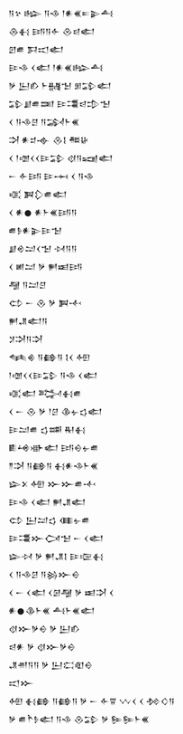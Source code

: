<div class='block'>
<div class='line'>𒀀𒆳 𒈗 𒀀𒈾 𒁹𒀭𒌍𒋰𒉌𒋀</div>
<div class='line'>𒁲𒈬 𒅀𒀀𒅆 𒊮𒁀𒅗</div>
<div class='line'>𒇻𒌑 𒁕𒀊𒅗</div>
<div class='line'>𒄿𒈾 𒌋𒅗 𒁹𒀭𒌍𒈗𒋀</div>
<div class='line'>𒃻 𒌨𒁓 𒈨𒉆𒈠 𒁳𒁉𒅗</div>
<div class='line'>𒁉𒋗𒌑𒌅 𒄿𒃮𒁀𒄠𒈠</div>
<div class='line'>𒌋 𒀀𒈾𒆪 𒀀𒋆𒈨𒌍</div>
<div class='line'>𒋫 𒀭𒄑𒉢 𒊮𒋙 𒍣𒄩</div>
<div class='line'>𒌋 𒁹𒌝𒌋𒌋𒄿𒁉 𒋼𒀀𒍢𒅗</div>
<div class='line'>𒀸 𒅆𒅀 𒄿𒆰 𒌋 𒀀𒈾</div>
<div class='line'>𒄤 𒀉𒁷𒌑𒅗</div>
<div class='line'>𒌋 𒀭𒊹 𒀭𒈨𒌍𒅀𒀀</div>
<div class='line'>𒌑𒊩𒀭𒉌𒄿𒈠</div>
<div class='line'>𒋗𒄴𒁺𒌋𒈠 𒀴𒀀𒀀</div>
<div class='line'>𒌋 𒅖𒁺 𒃻 𒂍𒀜𒅀</div>
<div class='line'>𒆷 𒀀𒁺𒆪</div>
<div class='line'>𒌌 𒀸 𒊮 𒃻 𒀉𒋾</div>
<div class='line'>𒂍𒂗𒅗𒀀</div>
<div class='line'>𒋡𒋫𒀀𒋫</div>
<div class='line'>𒈝𒄯 𒀀𒂵𒀀 𒋙𒌋 𒅇</div>
<div class='line'>𒁹𒌝𒌋𒌋𒄿𒁉 𒀀𒈾 𒌋𒅗</div>
<div class='line'>𒄤𒅗 𒅋𒈬𒌑</div>
<div class='line'>𒌋 𒀸 𒊮 𒃻 𒁹𒆪 𒆠𒉡𒌓𒅗</div>
<div class='line'>𒄿𒁺𒌑 𒌓𒌁 𒊑𒈬</div>
<div class='line'>𒀾𒆲𒀝𒅗 𒅀𒀪𒉡𒌑</div>
<div class='line'>𒈫𒋫 𒀀𒂵𒀀 𒈬𒀭𒈾𒈨𒌍</div>
<div class='line'>𒇽𒉽 𒅇 𒁍𒁍𒌑𒋾</div>
<div class='line'>𒄿𒈾 𒌋𒅗 𒂍𒂗𒅗</div>
<div class='line'>𒌌 𒌨𒁺𒌓 𒈪𒉡𒌑</div>
<div class='line'>𒄿𒃮𒁍𒉏𒈠 𒀸 𒌋𒅗</div>
<div class='line'>𒇽𒀴 𒃻 𒂍𒂗𒋙 𒄿𒉘𒈬</div>
<div class='line'>𒌋 𒀀𒈾𒆪 𒀀𒄒𒁍𒀪</div>
<div class='line'>𒌋 𒀸 𒌋𒅗 𒌋𒌆𒆷 𒃻 𒀜𒋫 𒌋</div>
<div class='line'>𒀭𒊹𒆠𒈨𒌍 𒋀𒈨𒌍𒅗</div>
<div class='line'>𒋼𒁍𒃻𒀪 𒃻 𒌨𒁓</div>
<div class='line'>𒁀𒀭 𒃻 𒋼𒁍𒃻𒀪</div>
<div class='line'>𒂗𒉣𒀀𒀀 𒃻 𒌨𒀫𒊏𒀪</div>
<div class='line'>𒀊𒁍</div>
<div class='line'>𒅇 𒈬𒂵 𒀀𒂵𒀀 𒃻 𒀸 𒅆𒐊 𒉼𒌋 𒌋 𒁵𒄭𒀀</div>
<div class='line'>𒃻 𒌑𒋻𒊩𒅗 𒀀𒈾 𒊮𒁉 𒃻 𒌉𒌉𒈨𒌍</div>
</div>